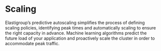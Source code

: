 # Scaling

Elastigroup’s predictive autoscaling simplifies the process of defining scaling policies, identifying peak times and automatically scaling to ensure the right capacity in advance. Machine learning algorithms predict the future load of your application and proactively scale the cluster in order to accommodate peak traffic.

